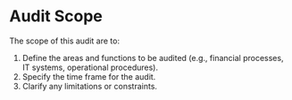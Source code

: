 # Audit Scope

The scope of this audit are to:
1. Define the areas and functions to be audited (e.g., financial processes, IT systems, operational procedures).
2. Specify the time frame for the audit.
3. Clarify any limitations or constraints.
